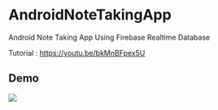 # AndroidNoteTakingApp
Android Note Taking App Using Firebase Realtime Database

Tutorial : https://youtu.be/bkMnBFpex5U

<h2>Demo </h2>

<img src="https://github.com/hackstarsj/AndroidNoteTakingApp/blob/master/demo.gif?raw=true"/>
